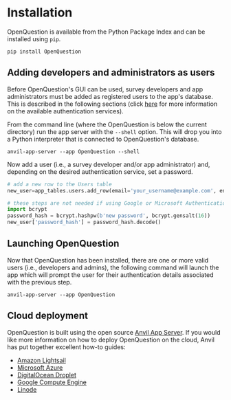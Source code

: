 # Installation

OpenQuestion is available from the Python Package Index and can be installed using `pip`. 

```
pip install OpenQuestion
```

## Adding developers and administrators as users
Before OpenQuestion's GUI can be used, survey developers and app administrators must be added as 
registered users to the app's database. This is described in the following 
sections (click [here](faq.md#can-i-change-the-default-authentication-services-for-admins) 
for more information on the available authentication services).

From the command line (where the OpenQuestion is below the current directory) run the app server 
with the `--shell` option. This will drop you into a Python interpreter that is 
connected to OpenQuestion's database.

```
anvil-app-server --app OpenQuestion --shell
```

Now add a user (i.e., a survey developer and/or app administrator) and, depending on the desired authentication 
service, set a password. 

```python
# add a new row to the Users table
new_user=app_tables.users.add_row(email='your_username@example.com', enabled=True)

# these steps are not needed if using Google or Microsoft Authentication
import bcrypt
password_hash = bcrypt.hashpw(b'new password', bcrypt.gensalt(16))
new_user['password_hash'] = password_hash.decode()
```

## Launching OpenQuestion
Now that OpenQuestion has been installed, there are one or more valid users (i.e., developers and admins),
the following command will launch the app which will prompt the user for 
their authentication details associated with the previous step.

```
anvil-app-server --app OpenQuestion
```

## Cloud deployment
OpenQuestion is built using the open source [Anvil App Server](https://anvil.works/open-source).
If you would like more information on how to deploy OpenQuestion on the cloud, Anvil has put together
excellent how-to guides:

- [Amazon Lightsail](https://anvil.works/docs/how-to/app-server/cloud-deployment-guides/aws-lightsail-app-server-deployment)
- [Microsoft Azure](https://anvil.works/docs/how-to/app-server/cloud-deployment-guides/azure-app-server-deployment)
- [DigitalOcean Droplet](https://anvil.works/docs/how-to/app-server/cloud-deployment-guides/digitalocean-app-server-deployment)
- [Google Compute Engine](https://anvil.works/docs/how-to/app-server/cloud-deployment-guides/google-cloud-app-server-deployment)
- [Linode](https://anvil.works/docs/how-to/app-server/cloud-deployment-guides/linode-app-server-deployment)

